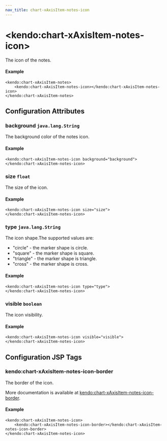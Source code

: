```yaml
---
nav_title: chart-xAxisItem-notes-icon
---
```


# \<kendo:chart-xAxisItem-notes-icon\>

The icon of the notes.

#### Example
    <kendo:chart-xAxisItem-notes>
        <kendo:chart-xAxisItem-notes-icon></kendo:chart-xAxisItem-notes-icon>
    </kendo:chart-xAxisItem-notes>

## Configuration Attributes

### background `java.lang.String`

The background color of the notes icon.

#### Example
    <kendo:chart-xAxisItem-notes-icon background="background">
    </kendo:chart-xAxisItem-notes-icon>

### size `float`

The size of the icon.

#### Example
    <kendo:chart-xAxisItem-notes-icon size="size">
    </kendo:chart-xAxisItem-notes-icon>

### type `java.lang.String`

The icon shape.The supported values are:
* "circle" - the marker shape is circle.
* "square" - the marker shape is square.
* "triangle" - the marker shape is triangle.
* "cross" - the marker shape is cross.

#### Example
    <kendo:chart-xAxisItem-notes-icon type="type">
    </kendo:chart-xAxisItem-notes-icon>

### visible `boolean`

The icon visibility.

#### Example
    <kendo:chart-xAxisItem-notes-icon visible="visible">
    </kendo:chart-xAxisItem-notes-icon>


##  Configuration JSP Tags

### kendo:chart-xAxisItem-notes-icon-border

The border of the icon.

More documentation is available at [kendo:chart-xAxisItem-notes-icon-border](/api/wrappers/jsp/chart/xaxisitem-notes-icon-border).

#### Example

    <kendo:chart-xAxisItem-notes-icon>
        <kendo:chart-xAxisItem-notes-icon-border></kendo:chart-xAxisItem-notes-icon-border>
    </kendo:chart-xAxisItem-notes-icon>

